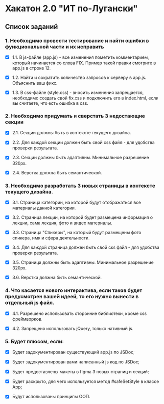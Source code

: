 # Хакатон 2.0 "ИТ по-Лугански"

## Список заданий

### 1. Необходимо провести тестирование и найти ошибки в функциональной части и их исправить

- [x] 1.1. В js-файле (app.js) - все изменения пометить комментарием, который начинается со слова FIX. Пример такой правки смотрите в app.js в строке 12.

- [x] 1.2. Найти и сократить количество запросов к серверу в app.js. Объяснить ваш фикс.

- [x] 1.3. В css-файле (style.css) - вносить изменения запрещается, необходимо создать свой fix.css и подключить его в index.html, если вы считаете, что есть ошибка в css.

### 2. Необходимо придумать и сверстать 3 недостающие секции

- [x] 2.1. Секции должны быть в контексте текущего дизайна.

- [x] 2.2. Для каждой секции должен быть свой css файл - для удобства проверки результата.

- [x] 2.3. Секции должны быть адаптивны. Минимальное разрешение 320px.

- [x] 2.4. Верстка должна быть семантической.

### 3. Необходимо разработать 3 новых страницы в контексте текущего дизайна.

- [x] 3.1. Страница категории, на которой будут отображаться все материалы данной категории.

- [x] 3.2. Страница лекции, на которой будет размещена информация о лекции, сама лекция, фото и видео материалы.

- [x] 3.3. Страница "Спикеры", на который будут размещены фото спикера, имя и сфера деятельности.

- [x] 3.4. Для каждой страница должен быть свой css файл - для удобства проверки результата.

- [x] 3.5. Страница должны быть адаптивны. Минимальное разрешение 320px.

- [x] 3.6. Верстка должна быть семантической.

### 4. Что касается нового интерактива, если таков будет предусмотрен вашей идеей, то его нужно вынести в отдельный js файл.

- [x] 4.1. Разрешено использовать сторонние библиотеки, кроме css фреймворков.

- [x] 4.2. Запрещено использовать jQuery, только нативный js.

### 5. Будет плюсом, если:

- [x] Будет задокументирован существующий app.js по JSDoc;

- [x] Будет задокументирован вами написанный js код по JSDoc;

- [x] Будет предоставлены макеты в figma 3 новых страниц и секций;

- [x] Будет раскрыто, для чего используется метод #safeSetStyle в классе App;

- [x] Будут использованы принципы ООП.

